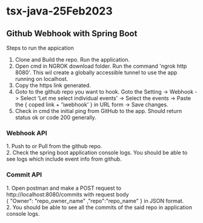 # tsx-java-25Feb2023

<h2>Github Webhook with Spring Boot</h2>
Steps to run the appication<br>

1. Clone and Build the repo. Run the application. <br>
2. Open cmd in NGROK download folder. Run the command 'ngrok http 8080'. This wil create a globally accessible tunnel to use the app running on localhost.<br>
3. Copy the https link generated.<br>
4. Goto to the github repo you want to hook. Goto the Setting -> Webhook -> Select 'Let me select individual events' -> Select the events -> Paste the  { coped link  + '\webhook' } in URL form -> Save changes. <br>
5. Check in cmd the initial ping from GitHub to the app. Should return status ok or code 200 generally.

<h3> Webhook API </h3>
1. Push to or Pull from the github repo.<br>
2. Check the spring boot application console logs. You should be able to see logs which include event info from github. <br>

<h3> Commit API </h3>
1. Open postman and make a POST request to http://localhost:8080/commits with request body <br> { "Owner": "repo_owner_name" ,"repo":"repo_name" } in JSON format.<br>
2. You should be able to see all the commits of the said repo in application console logs.<br>
